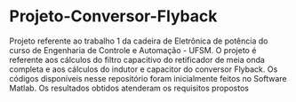 # Projeto-Conversor-Flyback

Projeto referente ao trabalho 1 da cadeira de Eletrônica de potência do curso de Engenharia de Controle e Automação - UFSM. O projeto é referente aos cálculos do filtro capacitivo do retificador de meia onda completa e aos cálculos do indutor e capacitor do conversor Flyback. Os códigos disponíveis nesse repositório foram inicialmente feitos no Software Matlab. Os resultados obtidos atenderam os requisitos propostos 

